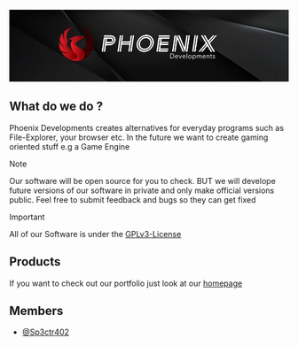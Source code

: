 <img src="phoenix_banner.png"></img>

## What do we do ?
Phoenix Developments creates alternatives for everyday programs such as File-Explorer, your browser etc. In the future we want to create gaming oriented stuff e.g a Game Engine
>[!NOTE]
>Our software will be open source for you to check. BUT we will develope future versions of our software in private and only make official versions public. Feel free to submit feedback and bugs so they can get fixed

>[!IMPORTANT]
>All of our Software is under the [GPLv3-License](https://choosealicense.com/licenses/gpl-3.0/)

## Products
If you want to check out our portfolio just look at our <a href="https://sp3ctr402.github.io/" target="_blank">homepage</a>

## Members
- [@Sp3ctr402](https://github.com/Sp3ctr402)

